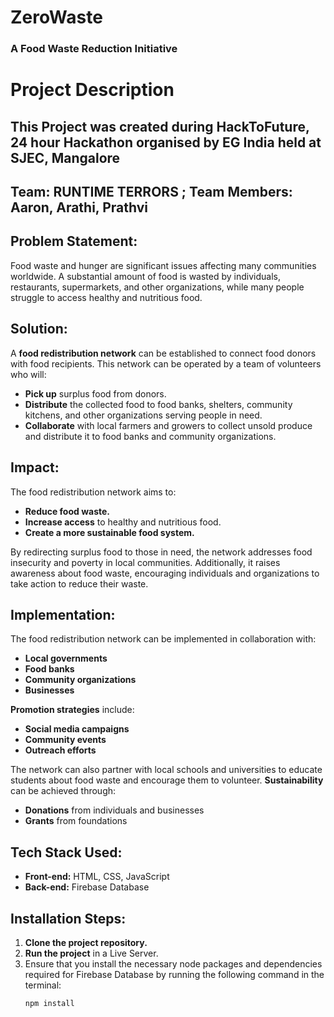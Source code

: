 # ZeroWaste
### A Food Waste Reduction Initiative

# Project Description

## **This Project was created during HackToFuture, 24 hour Hackathon organised by EG India held at SJEC, Mangalore**
## **Team: RUNTIME TERRORS ; Team Members: Aaron, Arathi, Prathvi**

## **Problem Statement:**  
Food waste and hunger are significant issues affecting many communities worldwide. A substantial amount of food is wasted by individuals, restaurants, supermarkets, and other organizations, while many people struggle to access healthy and nutritious food.

## **Solution:**  
A **food redistribution network** can be established to connect food donors with food recipients. This network can be operated by a team of volunteers who will:

- **Pick up** surplus food from donors.
- **Distribute** the collected food to food banks, shelters, community kitchens, and other organizations serving people in need.
- **Collaborate** with local farmers and growers to collect unsold produce and distribute it to food banks and community organizations.

## **Impact:**  
The food redistribution network aims to:

- **Reduce food waste.**
- **Increase access** to healthy and nutritious food.
- **Create a more sustainable food system.**

By redirecting surplus food to those in need, the network addresses food insecurity and poverty in local communities. Additionally, it raises awareness about food waste, encouraging individuals and organizations to take action to reduce their waste.

## **Implementation:**  
The food redistribution network can be implemented in collaboration with:

- **Local governments**
- **Food banks**
- **Community organizations**
- **Businesses**

**Promotion strategies** include:

- **Social media campaigns**
- **Community events**
- **Outreach efforts**

The network can also partner with local schools and universities to educate students about food waste and encourage them to volunteer. **Sustainability** can be achieved through:

- **Donations** from individuals and businesses
- **Grants** from foundations

## **Tech Stack Used:**  
- **Front-end:** HTML, CSS, JavaScript  
- **Back-end:** Firebase Database  

## **Installation Steps:**  
1. **Clone the project repository.**
2. **Run the project** in a Live Server. 
3. Ensure that you install the necessary node packages and dependencies required for Firebase Database by running the following command in the terminal:
   ```bash
   npm install
